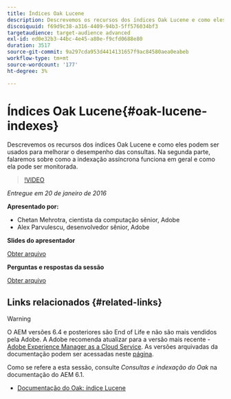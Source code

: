 ```yaml
---
title: Índices Oak Lucene
description: Descrevemos os recursos dos índices Oak Lucene e como eles podem ser usados para melhorar o desempenho das consultas. Na segunda parte, falaremos sobre como a indexação assíncrona funciona em geral e como ela pode ser monitorada.
discoiquuid: f69d9c38-a316-4409-94b3-5ff576034bf3
targetaudience: target-audience advanced
exl-id: ed0e32b3-44bc-4e45-a80e-f9cfd0688e80
duration: 3517
source-git-commit: 9a297cda953d4414131657f9ac84580aea0eabeb
workflow-type: tm+mt
source-wordcount: '177'
ht-degree: 3%

---
```


# Índices Oak Lucene{#oak-lucene-indexes}

Descrevemos os recursos dos índices Oak Lucene e como eles podem ser usados para melhorar o desempenho das consultas. Na segunda parte, falaremos sobre como a indexação assíncrona funciona em geral e como ela pode ser monitorada.

>[!VIDEO](https://video.tv.adobe.com/v/19303/?quality=9)

*Entregue em 20 de janeiro de 2016*

**Apresentado por:**

* Chetan Mehrotra, cientista da computação sênior, Adobe
* Alex Parvulescu, desenvolvedor sênior, Adobe

**Slides do apresentador**

[Obter arquivo](assets/aem-gems-012016-oak-lucene-indexes-async-local.pdf)

**Perguntas e respostas da sessão**

[Obter arquivo](assets/q-a-1-20-16-gem-session-oak-lucene-indexes.pdf)

## Links relacionados {#related-links}

>[!WARNING]
>
>O AEM versões 6.4 e posteriores são End of Life e não são mais vendidos pela Adobe.  A Adobe recomenda atualizar para a versão mais recente - [Adobe Experience Manager as a Cloud Service](https://experienceleague.adobe.com/docs/experience-manager-cloud-service.html?lang=pt-BR).  As versões arquivadas da documentação podem ser acessadas neste [página](https://experienceleague.adobe.com/docs/experience-manager-release-information/aem-release-updates/previous-updates/aem-previous-versions.html?lang=pt-BR).
>
>Como se refere a esta sessão, consulte *Consultas e indexação do Oak* na documentação do AEM 6.1.

* [Documentação do Oak: índice Lucene](https://jackrabbit.apache.org/oak/docs/query/lucene.html)
